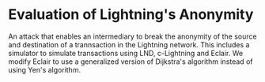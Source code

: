 # Evaluation of Lightning's Anonymity
An attack that enables an intermediary to break the anonymity of the source and destination of a trannsaction in the Lightning network. 
This includes a simulator to simulate transactions using LND, c-Lightning and Eclair. We modify Eclair to use a generalized version of Dijkstra's algorithm instead of using Yen's algorithm.



